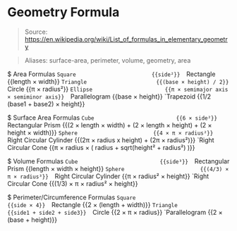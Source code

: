 # Geometry Formula

> Source: https://en.wikipedia.org/wiki/List_of_formulas_in_elementary_geometry

> Aliases: surface-area, perimeter, volume, geometry, area

$ Area Formulas
    `Square                        {{side²}} 
    `Rectangle                     {{length × width}} 
    `Triangle                      {{(base × height) / 2}} 
    `Circle                        {{π × radius²}} 
    `Ellipse                       {{π × semimajor axis × semiminor axis}} 
    `Parallelogram                 {{base × height}} 
    `Trapezoid                     {{1/2 (base1 + base2) × height}} 

$ Surface Area Formulas
    `Cube                          {{6 × side²}} 
    `Rectangular Prism             {{(2 × length × width) + (2 × length × height) + (2 × height × width)}} 
    `Sphere                        {{4 × π × radius²}} 
    `Right Circular Cylinder       {{(2π × radius x height) + (2π × radius²)}} 
    `Right Circular Cone           {{π × radius × ( radius + sqrt(height² + radius²) )}} 

$ Volume Formulas
    `Cube                          {{side³}} 
    `Rectangular Prism             {{length × width × height}} 
    `Sphere                        {{(4/3) × π × radius³}} 
    `Right Circular Cylinder       {{π × radius² × height}} 
    `Right Circular Cone           {{(1/3) × π × radius² × height}} 

$ Perimeter/Circumference Formulas
    `Square                        {{side × 4}} 
    `Rectangle                     {{2 × (length + width)}} 
    `Triangle                      {{side1 + side2 + side3}} 
    `Circle                        {{2 × π × radius}} 
    `Parallelogram                 {{2 × (base + height)}} 

